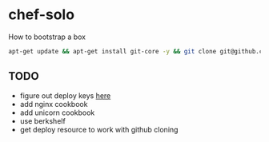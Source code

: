chef-solo
=========

How to bootstrap a box

```bash
apt-get update && apt-get install git-core -y && git clone git@github.com:jjasghar/chef-solo.git && cd chef-solo && ./install.sh
```


TODO
----

* figure out deploy keys [here](https://help.github.com/articles/managing-deploy-keys)
* add nginx cookbook
* add unicorn cookbook
* use berkshelf
* get deploy resource to work with github cloning
